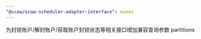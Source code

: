 ```yaml
---
"@scow/scow-scheduler-adapter-interface": minor
---
```


为封锁账户/解封账户/获取账户封锁状态等相关接口增加兼容查询参数 partitions

